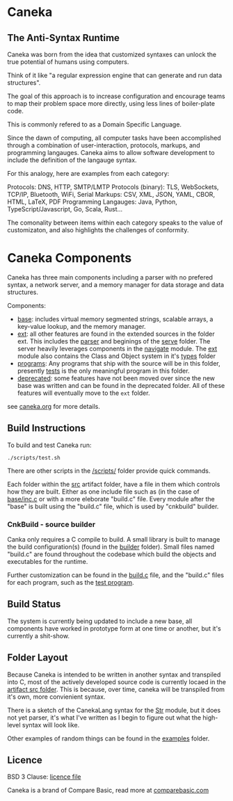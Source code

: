 # Caneka

## The Anti-Syntax Runtime

Caneka was born from the idea that customized syntaxes can unlock the true
potential of humans using computers.

Think of it like "a regular expression engine that can generate and run data
structures".

The goal of this approach is to increase configuration and encourage teams to
map their problem space more directly, using less lines of boiler-plate code.

This is commonly refered to as a Domain Specific Language.

Since the dawn of computing, all computer tasks have been accomplished through
a combination of user-interaction, protocols, markups, and programming
langauges. Caneka aims to allow software development to include the definition
of the langauge syntax. 

For this analogy, here are examples from each category:

Protocols: DNS, HTTP, SMTP/LMTP
Protocols (binary): TLS, WebSockets, TCP/IP, Bluetooth, WiFi, Serial
Markups: CSV, XML, JSON, YAML, CBOR, HTML, LaTeX, PDF
Programming Langauges: Java, Python, TypeScript/Javascript, Go, Scala, Rust...

The comonality between items within each category speaks to the value of
customizaton, and also highlights the challenges of conformity.

# Caneka Components

Caneka has three main components including a parser with no prefered syntax, a
network server, and a memory manager for data storage and data structures.

Components:

- [base](artifact/src/base/): includes virtual memory segmented strings,
  scalable arrays, a key-value lookup, and the memory manager.
- [ext](/artifact/src/ext/): all other features are found in the extended
  sources in the folder ext. This includes the
  [parser](/artifact/src/ext/parser/) and beginings of the
  [serve](/artifact/src/ext/serve/) folder. The server heavily leverages
  components in the [navigate](/artifact/src/ext/navigate/) module.  The
  [ext](/artifact/src/ext/) module also contains the Class and Object system in
  it's [types](/artifact/src/ext/types) folder 
- [programs](/artifact/src/programs/): Any programs that ship with the source
  will be in this folder, presently [tests](artifact/src/programs/tests) is the
  only meaningful program in this folder.
- [deprecated](/artifact/src/deprecated/): some features have not been moved
  over since the new base was written and can be found in the deprecated
  folder. All of these features will eventually move to the `ext` folder.

see [caneka.org](https://caneka.org) for more details.

## Build Instructions

To build and test Caneka run:

    ./scripts/test.sh

There are other scripts in the [/scripts/](/scripts/) folder provide quick
commands.

Each folder within the [src](/artifact/src) artifact folder, have a file in
them which controls how they are built. Either as one include file such as (in
the case of [base/inc.c](/artifact/src/base/inc.c) or with a more eleborate
"build.c" file. Every module after the "base" is built using the "build.c"
file, which is used by "cnkbuild" builder.

### CnkBuild - source builder

Canka only requires a C compile to build. A small library is built to manage
the build configuration(s) (found in the [builder](./artifact/src/builder/)
folder). Small files named "build.c" are found throughout the codebase which 
build the objects and executables for the runtime.

Further customization can be found in the [build.c](./artifact/src/ext/build.c)
file, and the "build.c" files for each program, such as the 
[test program](./artifact/src/programs/test/build.c).

## Build Status

The system is currently being updated to include a new base, all components
have worked in prototype form at one time or another, but it's currently a
shit-show.

## Folder Layout

Because Caneka is intended to be written in another syntax and transpiled into
C, most of the actively developed source code is currently locaed in the
[artifact src folder](./artifact/src/). This is because, over time, caneka will
be transpiled from it's own, more convienient syntax.

There is a sketch of the CanekaLang syntax for the [Str](./src/base/str.cnk)
module, but it does not yet parser, it's what I've written as I begin to figure
out what the high-level syntax will look like.

Other examples of random things can be found in the [examples](/examples/) folder.

## Licence

BSD 3 Clause: [licence file](./LICENCE)

Caneka is a brand of Compare Basic, read more at
[comparebasic.com](https://comparebasic.com)
